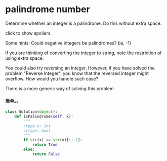 # palindrome number

Determine whether an integer is a palindrome. Do this without extra space.

click to show spoilers.

Some hints:
Could negative integers be palindromes? (ie, -1)

If you are thinking of converting the integer to string, note the restriction of using extra space.

You could also try reversing an integer. However, if you have solved the problem "Reverse Integer", you know that the reversed integer might overflow. How would you handle such case?

There is a more generic way of solving this problem

#### 简单。。

```python
class Solution(object):
    def isPalindrome(self, x):
        """
        :type x: int
        :rtype: bool
        """
        if str(x) == str(x)[::-1]:
            return True
        else:
            return False
```
